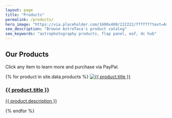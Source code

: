 ```yaml
---
layout: page
title: "Products"
permalink: /products/
hero_image: "https://via.placeholder.com/1600x400/222222/ffffff?text=AstroTaca+Products"
seo_description: "Browse AstroTaca's product catalog"
seo_keywords: "astrophotography products, flap panel, eaf, dc hub"
---
```


<h2>Our Products</h2>
<p>Click any item to learn more and purchase via PayPal.</p>

<div class="featured-grid">
  {% for product in site.data.products %}
    <a class="featured-card" href="{{ product.url | relative_url }}">
      <img src="{{ product.image | relative_url }}" alt="{{ product.title }}">
      <div class="featured-content no-bg">
        <h3>{{ product.title }}</h3>
        <p>{{ product.description }}</p>
      </div>
    </a>
  {% endfor %}
</div>
